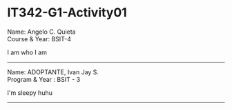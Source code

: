 # IT342-G1-Activity01
Name: Angelo C. Quieta  
Course & Year: BSIT-4  

I am who I am  

***

Name: ADOPTANTE, Ivan Jay S.  
Program & Year : BSIT - 3  

I'm sleepy huhu

********
